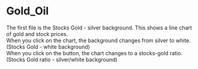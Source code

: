 # Gold_Oil
The first file is the Stocks Gold - silver background. This shows a line chart of gold and stock prices.  
When you click on the chart, the background changes from silver to white. (Stocks Gold - white background)  
When you click on the button, the chart changes to a stocks-gold ratio. (Stocks Gold ratio - silver/white background)
